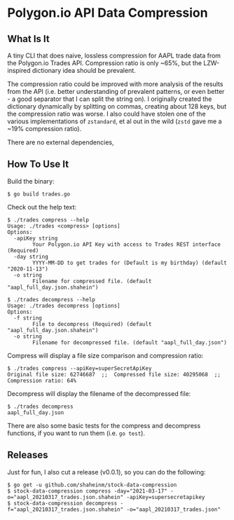# Polygon.io API Data Compression

## What Is It
A tiny CLI that does naive, lossless compression for AAPL trade data from the Polygon.io Trades API. Compression ratio is only ~65%, but the LZW-inspired dictionary idea should be prevalent. 

The compression ratio could be improved with more analysis of the results from the API (i.e. better understanding of prevalent patterns, or even better - a good separator that I can split the string on). I originally created the dictionary dynamically by splitting on commas, creating about 128 keys, but the compression ratio was worse. I also could have stolen one of the various implementations of `zstandard`, et al out in the wild (`zstd` gave me a ~19% compression ratio).

There are no external dependencies, 

## How To Use It
Build the binary:
```
$ go build trades.go
```

Check out the help text:
```
$ ./trades compress --help
Usage: ./trades <compress> [options]
Options:
  -apiKey string
        Your Polygon.io API Key with access to Trades REST interface (Required)
  -day string
        YYYY-MM-DD to get trades for (Default is my birthday) (default "2020-11-13")
  -o string
        Filename for compressed file. (default "aapl_full_day.json.shahein")

$ ./trades decompress --help
Usage: ./trades decompress [options]
Options:
  -f string
        File to decompress (Required) (default "aapl_full_day.json.shahein")
  -o string
        Filename for decompressed file. (default "aapl_full_day.json")
```

Compress will display a file size comparison and compression ratio:
```
$ ./trades compress --apiKey=superSecretApiKey
Original file size: 62746687  ;;  Compressed file size: 40295068  ;;  Compression ratio: 64%
```

Decompress will display the filename of the decompressed file:
```
$ ./trades decompress
aapl_full_day.json
```

There are also some basic tests for the compress and decompress functions, if you want to run them (i.e. `go test`).

## Releases

Just for fun, I also cut a release (v0.0.1), so you can do the following:
```
$ go get -u github.com/shaheinm/stock-data-compression
$ stock-data-compression compress -day="2021-03-17" -o="aapl_20210317_trades.json.shahein" -apiKey=supersecretapikey
$ stock-data-compression decompress -f="aapl_20210317_trades.json.shahein" -o="aapl_20210317_trades.json"
```

